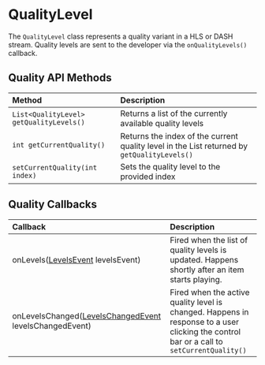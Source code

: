 # QualityLevel

The `QualityLevel` class represents a quality variant in a HLS or DASH stream. Quality levels are sent to the developer via the `onQualityLevels()` callback.

## Quality API Methods

| Method                                  | Description                                                                                 |
|:----------------------------------------|:--------------------------------------------------------------------------------------------|
| `List<QualityLevel> getQualityLevels()` | Returns a list of the currently available quality levels                                    |
| `int getCurrentQuality()`               | Returns the index of the current quality level in the List returned by `getQualityLevels()` |
| `setCurrentQuality(int index)`          | Sets the quality level to the provided index                                                |

## Quality Callbacks

| Callback                                    | Description                                                                                                                               |
|:--------------------------------------------|:------------------------------------------------------------------------------------------------------------------------------------------|
| onLevels([LevelsEvent](https://developer.jwplayer.com/sdk/android/reference/com/longtailvideo/jwplayer/events/LevelsEvent.html) levelsEvent) | Fired when the list of quality levels is updated. Happens shortly after an item starts playing.                                           |
| onLevelsChanged([LevelsChangedEvent](https://developer.jwplayer.com/sdk/android/reference/com/longtailvideo/jwplayer/events/LevelsChangedEvent.html) levelsChangedEvent)       | Fired when the active quality level is changed. Happens in response to a user clicking the control bar or a call to `setCurrentQuality()` |
